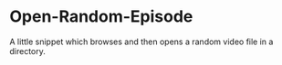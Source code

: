 # Open-Random-Episode
A little snippet which browses and then opens a random video file in a directory.
